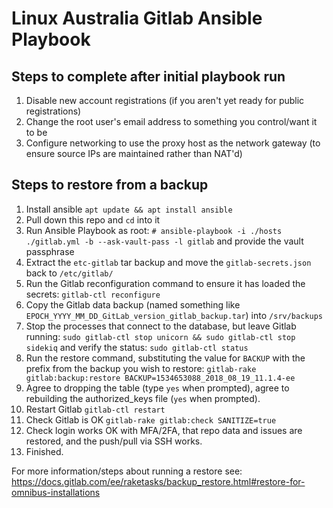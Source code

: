 # Linux Australia Gitlab Ansible Playbook

## Steps to complete after initial playbook run

1. Disable new account registrations (if you aren't yet ready for public registrations)
2. Change the root user's email address to something you control/want it to be
3. Configure networking to use the proxy host as the network gateway (to ensure source IPs are maintained rather than NAT'd)

## Steps to restore from a backup

1. Install ansible `apt update && apt install ansible`
2. Pull down this repo and `cd` into it
3. Run Ansible Playbook as root: `# ansible-playbook -i ./hosts ./gitlab.yml -b --ask-vault-pass -l gitlab` and provide the vault passphrase
4. Extract the `etc-gitlab` tar backup and move the `gitlab-secrets.json` back to `/etc/gitlab/`
5. Run the Gitlab reconfiguration command to ensure it has loaded the secrets: `gitlab-ctl reconfigure`
6. Copy the Gitlab data backup (named something like `EPOCH_YYYY_MM_DD_GitLab_version_gitlab_backup.tar`) into `/srv/backups`
7. Stop the processes that connect to the database, but leave Gitlab running: `sudo gitlab-ctl stop unicorn && sudo gitlab-ctl stop sidekiq` and verify the status: `sudo gitlab-ctl status`
8. Run the restore command, substituting the value for `BACKUP` with the prefix from the backup you wish to restore: `gitlab-rake gitlab:backup:restore BACKUP=1534653088_2018_08_19_11.1.4-ee`
9. Agree to dropping the table (type `yes` when prompted), agree to rebuilding the authorized_keys file (`yes` when prompted).
10. Restart Gitlab `gitlab-ctl restart`
11. Check Gitlab is OK `gitlab-rake gitlab:check SANITIZE=true`
12. Check login works OK with MFA/2FA, that repo data and issues are restored, and the push/pull via SSH works.
13. Finished.

For more information/steps about running a restore see: https://docs.gitlab.com/ee/raketasks/backup_restore.html#restore-for-omnibus-installations
